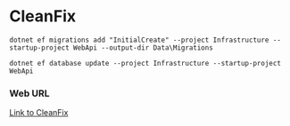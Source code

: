 # CleanFix

```
dotnet ef migrations add "InitialCreate" --project Infrastructure --startup-project WebApi --output-dir Data\Migrations
```

```
dotnet ef database update --project Infrastructure --startup-project WebApi
```

### Web URL

[Link to CleanFix](https://clean-fix-summer-camp2025-pljxvbe3r-eimarramos-projects.vercel.app)

